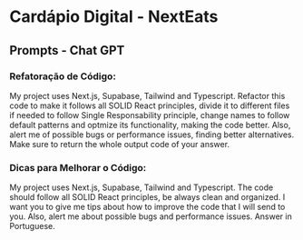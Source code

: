 # Cardápio Digital - NextEats

## Prompts - Chat GPT

### Refatoração de Código:

My project uses Next.js, Supabase, Tailwind and Typescript. Refactor this code to make it follows all SOLID React principles, divide it to different files if needed to follow Single Responsability principle, change names to follow default patterns and optmize its functionality, making the code better. Also, alert me of possible bugs or performance issues, finding better alternatives. Make sure to return the whole output code of your answer.

### Dicas para Melhorar o Código:

My project uses Next.js, Supabase, Tailwind and Typescript. The code should follow all SOLID React principles, be always clean and organized. I want you to give me tips about how to improve the code that I will send to you. Also, alert me about possible bugs and performance issues. Answer in Portuguese.
